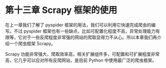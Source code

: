 # 第十三章 Scrapy 框架的使用

在上一章我们了解了 pyspider 框架的用法，我们可以利用它快速完成爬虫的编写。不过 pyspider 框架也有一些缺点，比如可配置化程度不高，异常处理能力有限等，它对于一些反爬程度非常强的网站的爬取显得力不从心。所以本章我们再介绍一个爬虫框架 Scrapy。

Scrapy 功能非常强大，爬取效率高，相关扩展组件多，可配置和可扩展程度非常高，它几乎可以应对所有反爬网站，是目前 Python 中使用最广泛的爬虫框架。